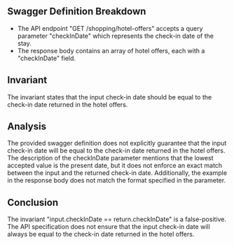 ## Swagger Definition Breakdown
- The API endpoint "GET /shopping/hotel-offers" accepts a query parameter "checkInDate" which represents the check-in date of the stay.
- The response body contains an array of hotel offers, each with a "checkInDate" field.

## Invariant
The invariant states that the input check-in date should be equal to the check-in date returned in the hotel offers.

## Analysis
The provided swagger definition does not explicitly guarantee that the input check-in date will be equal to the check-in date returned in the hotel offers. The description of the checkInDate parameter mentions that the lowest accepted value is the present date, but it does not enforce an exact match between the input and the returned check-in date. Additionally, the example in the response body does not match the format specified in the parameter.

## Conclusion
The invariant "input.checkInDate == return.checkInDate" is a false-positive. The API specification does not ensure that the input check-in date will always be equal to the check-in date returned in the hotel offers.
